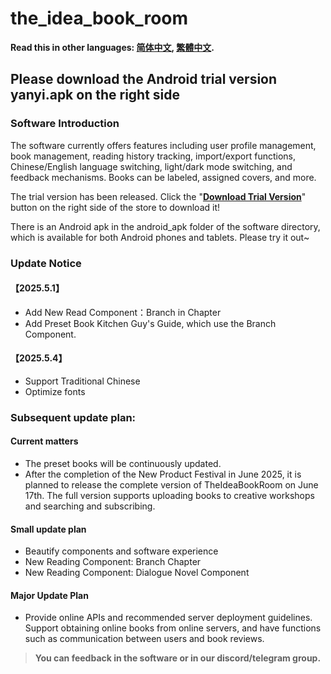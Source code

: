 # the_idea_book_room

**Read this in other languages: [简体中文](README.md), [繁體中文](README_zh_TW.md).**

## Please download the Android trial version yanyi.apk on the right side

### Software Introduction

The software currently offers features including user profile management, book management, reading history tracking, import/export functions, Chinese/English language switching, light/dark mode switching, and feedback mechanisms. Books can be labeled, assigned covers, and more.

The trial version has been released. Click the "**[Download Trial Version](https://store.steampowered.com/app/3381530/_/)**" button on the right side of the store to download it!

There is an Android apk in the android_apk folder of the software directory, which is available for both Android phones and tablets. Please try it out~

### Update Notice

#### 【2025.5.1】
- Add New Read Component：Branch in Chapter
- Add Preset Book Kitchen Guy's Guide, which use the Branch Component.

#### 【2025.5.4】
- Support Traditional Chinese
- Optimize fonts

### Subsequent update plan:

#### Current matters
- The preset books will be continuously updated. 
- After the completion of the New Product Festival in June 2025, it is planned to release the complete version of TheIdeaBookRoom on June 17th. The full version supports uploading books to creative workshops and searching and subscribing.

#### Small update plan
- Beautify components and software experience 
- New Reading Component: Branch Chapter 
- New Reading Component: Dialogue Novel Component

#### Major Update Plan
- Provide online APIs and recommended server deployment guidelines. Support obtaining online books from online servers, and have functions such as communication between users and book reviews.

> **You can feedback in the software or in our discord/telegram group.**

 